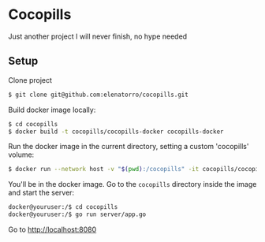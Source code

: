# Cocopills

Just another project I will never finish, no hype needed

## Setup

Clone project

```sh
$ git clone git@github.com:elenatorro/cocopills.git
```

Build docker image locally:

```sh
$ cd cocopills
$ docker build -t cocopills/cocopills-docker cocopills-docker
```

Run the docker image in the current directory, setting a custom 'cocopills' volume:

```sh
$ docker run --network host -v "$(pwd):/cocopills" -it cocopills/cocopills-docker
```

You'll be in the docker image. Go to the `cocopills` directory inside the image and start the server:

```sh
docker@youruser:/$ cd cocopills
docker@youruser:/$ go run server/app.go
```

Go to [http://localhost:8080](http://localhost:8080)
